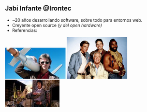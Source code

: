 ## Jabi Infante @Irontec

* ~20 años desarrollando software, sobre todo para entornos web.<!-- .element: class="fragment" -->
* Creyente open source<!-- .element: class="fragment" --> _(y del open hardware)_<!-- .element: class="fragment" -->
* Referencias:<!-- .element: class="fragment" -->

![Mac Gyver](media/macgyver.jpg "Mac Gyver")<!-- .element: class="fragment mini" -->
![Equipo A](media/equipoa.jpg "Equipo A")<!-- .element: class="fragment mini" -->
![Data · Goonies](media/goonies.jpg "Data (Goonies)")<!-- .element: class="fragment mini" -->
